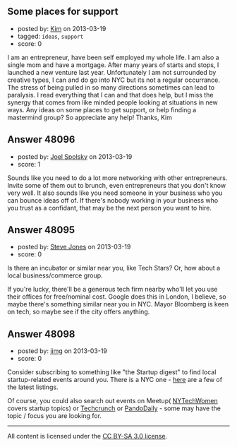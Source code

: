 ## Some places for support

- posted by: [Kim](https://stackexchange.com/users/-1/25539-kim) on 2013-03-19
- tagged: `ideas`, `support`
- score: 0

I am an entrepreneur, have been self employed my whole life. I am also a single mom and have a mortgage. After many years of starts and stops, I launched a new venture last year. Unfortunately I am not surrounded by creative types, I can and do go into NYC but its not a regular occurrance. The stress of being pulled in so many directions sometimes can lead to paralysis. I read everything that I can and that does help, but I miss the synergy that comes from like minded people looking at situations in new ways. Any ideas on some places to get support, or help finding a mastermind group?
        So appreciate any help!   Thanks, Kim


## Answer 48096

- posted by: [Joel Spolsky](https://stackexchange.com/users/-1/4335-joel-spolsky) on 2013-03-19
- score: 1

Sounds like you need to do a lot more networking with other entrepreneurs. Invite some of them out to brunch, even entrepreneurs that you don't know very well. It also sounds like you need someone in your business who you can bounce ideas off of. If there's nobody working in your business who you trust as a confidant, that may be the next person you want to hire.


## Answer 48095

- posted by: [Steve Jones](https://stackexchange.com/users/-1/12985-steve-jones) on 2013-03-19
- score: 0

Is there an incubator or similar near you, like Tech Stars? Or, how about a local business/commerce group.

If you're lucky, there'll be a generous tech firm nearby who'll let you use their offices for free/nominal cost. Google does this in London, I believe, so maybe there's something similar near you in NYC. Mayor Bloomberg is keen on tech, so maybe see if the city offers anything.


## Answer 48098

- posted by: [jimg](https://stackexchange.com/users/-1/2380-jimg) on 2013-03-19
- score: 0

<p>Consider subscribing to something like "the Startup digest" to find local startup-related events around you. There is a NYC one - <a href="http://startupdigest.com/new-york-city/" rel="nofollow">here</a> are a few of the latest listings. </p>

<p>Of course, you could also search out events on Meetup( <a href="http://www.meetup.com/NYTechWomen/" rel="nofollow">NYTechWomen</a> covers startup topics) or <a href="http://techcrunch.com/events/" rel="nofollow">Techcrunch</a> or <a href="http://pandomonthly.eventbrite.com/" rel="nofollow">PandoDaily</a> - some may have the topic / focus you are looking for. </p>




---

All content is licensed under the [CC BY-SA 3.0 license](https://creativecommons.org/licenses/by-sa/3.0/).
